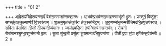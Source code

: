 +++
title = "01 2"

+++
आ॒वे॒शय॑न्निवे॒शय॑न्त्स॒व्ँ वेश॑न॒स्सꣳशा॑न्तश्शा॒न्तः । आ॒भव॑न्प्र॒भव॑न्त्स॒म्भव॒न्त्सम्भू॑तो भू॒तः । प्रस्तु॑तं॒ विष्टु॑त॒ꣳ॒ सꣳस्तु॑तङ्क॒ल्याण॑व्ँ वि॒श्वरू॑पम् । शु॒क्रम॒मृत॑न्तेज॒स्वि तेज॒स्समि॑द्धम् । अ॒रु॒णम्भा॑नु॒मन्मरी॑चिमदभि॒तप॒त्तप॑स्वत् । स॒वि॒ता प्र॑सवि॒ता दी॒प्तो दी॒पय॒न्दीप्य॑मानः । ज्वल॑ञ्ज्वलि॒ता तप॑न्वि॒तप॑न्त्स॒न्तप॑न् । रो॒च॒नो रोच॑मानश्शु॒म्भूश्शुम्भ॑मानो वा॒मः । सु॒ता सु॑न्व॒ती प्रसु॑ता सू॒यमा॑नाऽभिषू॒यमा॑णा । पीती॑ प्र॒पा सं॒पा तृप्ति॑स्त॒र्पय॑न्ती ॥ 2 ॥


